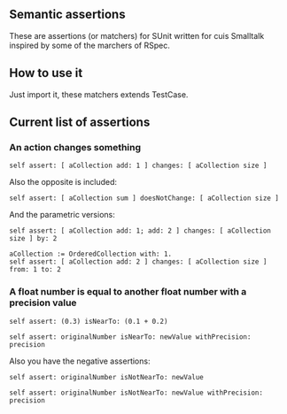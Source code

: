 ## Semantic assertions

These are assertions (or matchers) for SUnit written for cuis Smalltalk inspired by some of the marchers of RSpec.

## How to use it

Just import it, these matchers extends TestCase.

## Current list of assertions

### An action changes something

`self assert: [ aCollection add: 1 ] changes: [ aCollection size ]`

Also the opposite is included:

`self assert: [ aCollection sum ] doesNotChange: [ aCollection size ]`

And the parametric versions:

`self assert: [ aCollection add: 1; add: 2 ] changes: [ aCollection size ] by: 2`

```
aCollection := OrderedCollection with: 1.
self assert: [ aCollection add: 2 ] changes: [ aCollection size ] from: 1 to: 2
```

### A float number is equal to another float number with a precision value
`self assert: (0.3) isNearTo: (0.1 + 0.2)`

`self assert: originalNumber isNearTo: newValue withPrecision: precision`

Also you have the negative assertions:

`self assert: originalNumber isNotNearTo: newValue`

`self assert: originalNumber isNotNearTo: newValue withPrecision: precision`
